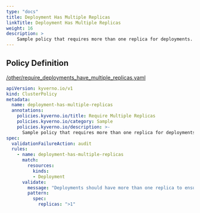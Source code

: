 ```yaml
---
type: "docs"
title: Deployment Has Multiple Replicas
linkTitle: Deployment Has Multiple Replicas
weight: 16
description: >
    Sample policy that requires more than one replica for deployments.    
---
```


## Policy Definition
<a href="https://github.com/kyverno/policies/raw/main//other/require_deployments_have_multiple_replicas.yaml" target="-blank">/other/require_deployments_have_multiple_replicas.yaml</a>

```yaml
apiVersion: kyverno.io/v1
kind: ClusterPolicy
metadata:
  name: deployment-has-multiple-replicas
  annotations:
    policies.kyverno.io/title: Require Multiple Replicas
    policies.kyverno.io/category: Sample
    policies.kyverno.io/description: >-
      Sample policy that requires more than one replica for deployments.    
spec:
  validationFailureAction: audit
  rules:
    - name: deployment-has-multiple-replicas
      match:
        resources:
          kinds:
          - Deployment
      validate:
        message: "Deployments should have more than one replica to ensure availability."
        pattern:
          spec:
            replicas: ">1"
```
